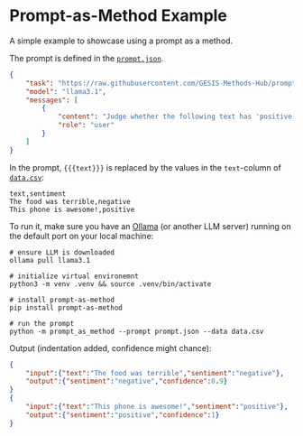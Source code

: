# Prompt-as-Method Example

A simple example to showcase using a prompt as a method.

The prompt is defined in the [`prompt.json`](prompt.json).

```json
{
    "task": "https://raw.githubusercontent.com/GESIS-Methods-Hub/prompt-as-method/refs/heads/main/examples/sentiment/task.json",
    "model": "llama3.1",
    "messages": [
        {
            "content": "Judge whether the following text has 'positive', 'neutral' or 'negative' sentiment. Answer with a JSON object with the sentiment and your confidence (between 0 and 1).\n\n{{{text}}}",
            "role": "user"
        }
    ]
}
```

In the prompt, `{{{text}}}` is replaced by the values in the `text`-column of [`data.csv`](data.csv):

```csv
text,sentiment
The food was terrible,negative
This phone is awesome!,positive
```

To run it, make sure you have an [Ollama](https://ollama.com/download) (or another LLM server) running on the default port on your local machine:

```shell
# ensure LLM is downloaded
ollama pull llama3.1

# initialize virtual environemnt
python3 -m venv .venv && source .venv/bin/activate

# install prompt-as-method
pip install prompt-as-method

# run the prompt
python -m prompt_as_method --prompt prompt.json --data data.csv
```

Output (indentation added, confidence might chance):

```json
{
    "input":{"text":"The food was terrible","sentiment":"negative"},
    "output":{"sentiment":"negative","confidence":0.9}
}
{
    "input":{"text":"This phone is awesome!","sentiment":"positive"},
    "output":{"sentiment":"positive","confidence":1}
}
```
